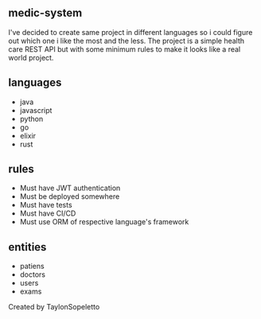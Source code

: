 ## medic-system

I've decided to create same project in different languages so i could figure out which one i like the most and the less.
The project is a simple health care REST API but with some minimum rules to make it looks like a real world project.


## languages

- java
- javascript
- python
- go
- elixir
- rust


## rules

- Must have JWT authentication
- Must be deployed somewhere
- Must have tests
- Must have CI/CD
- Must use ORM of respective language's framework


## entities 

- patiens
- doctors
- users
- exams



Created by TaylonSopeletto